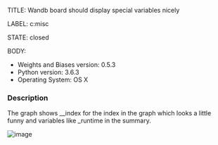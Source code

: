 TITLE:
Wandb board should display special variables nicely

LABEL:
c:misc

STATE:
closed

BODY:
* Weights and Biases version: 0.5.3
* Python version: 3.6.3
* Operating System: OS X

### Description

The graph shows __index for the index in the graph which looks a little funny and variables like _runtime 
in the summary.

![image](https://user-images.githubusercontent.com/29/36742922-d12b39b8-1b9d-11e8-9049-0910832b2710.png)



